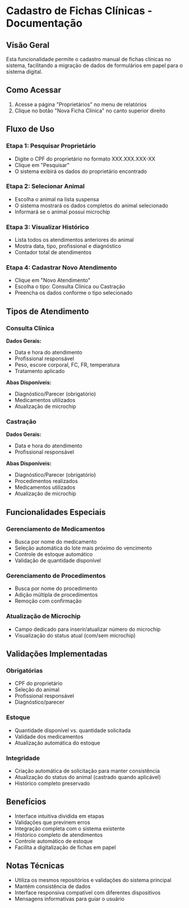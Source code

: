 # Cadastro de Fichas Clínicas - Documentação

## Visão Geral
Esta funcionalidade permite o cadastro manual de fichas clínicas no sistema, facilitando a migração de dados de formulários em papel para o sistema digital.

## Como Acessar
1. Acesse a página "Proprietários" no menu de relatórios
2. Clique no botão "Nova Ficha Clínica" no canto superior direito

## Fluxo de Uso

### Etapa 1: Pesquisar Proprietário
- Digite o CPF do proprietário no formato XXX.XXX.XXX-XX
- Clique em "Pesquisar"
- O sistema exibirá os dados do proprietário encontrado

### Etapa 2: Selecionar Animal
- Escolha o animal na lista suspensa
- O sistema mostrará os dados completos do animal selecionado
- Informará se o animal possui microchip

### Etapa 3: Visualizar Histórico
- Lista todos os atendimentos anteriores do animal
- Mostra data, tipo, profissional e diagnóstico
- Contador total de atendimentos

### Etapa 4: Cadastrar Novo Atendimento
- Clique em "Novo Atendimento"
- Escolha o tipo: Consulta Clínica ou Castração
- Preencha os dados conforme o tipo selecionado

## Tipos de Atendimento

### Consulta Clínica
**Dados Gerais:**
- Data e hora do atendimento
- Profissional responsável
- Peso, escore corporal, FC, FR, temperatura
- Tratamento aplicado

**Abas Disponíveis:**
- Diagnóstico/Parecer (obrigatório)
- Medicamentos utilizados
- Atualização de microchip

### Castração
**Dados Gerais:**
- Data e hora do atendimento
- Profissional responsável

**Abas Disponíveis:**
- Diagnóstico/Parecer (obrigatório)
- Procedimentos realizados
- Medicamentos utilizados
- Atualização de microchip

## Funcionalidades Especiais

### Gerenciamento de Medicamentos
- Busca por nome do medicamento
- Seleção automática do lote mais próximo do vencimento
- Controle de estoque automático
- Validação de quantidade disponível

### Gerenciamento de Procedimentos
- Busca por nome do procedimento
- Adição múltipla de procedimentos
- Remoção com confirmação

### Atualização de Microchip
- Campo dedicado para inserir/atualizar número do microchip
- Visualização do status atual (com/sem microchip)

## Validações Implementadas

### Obrigatórias
- CPF do proprietário
- Seleção do animal
- Profissional responsável
- Diagnóstico/parecer

### Estoque
- Quantidade disponível vs. quantidade solicitada
- Validade dos medicamentos
- Atualização automática do estoque

### Integridade
- Criação automática de solicitação para manter consistência
- Atualização do status do animal (castrado quando aplicável)
- Histórico completo preservado

## Benefícios
- Interface intuitiva dividida em etapas
- Validações que previnem erros
- Integração completa com o sistema existente
- Histórico completo de atendimentos
- Controle automático de estoque
- Facilita a digitalização de fichas em papel

## Notas Técnicas
- Utiliza os mesmos repositórios e validações do sistema principal
- Mantém consistência de dados
- Interface responsiva compatível com diferentes dispositivos
- Mensagens informativas para guiar o usuário
